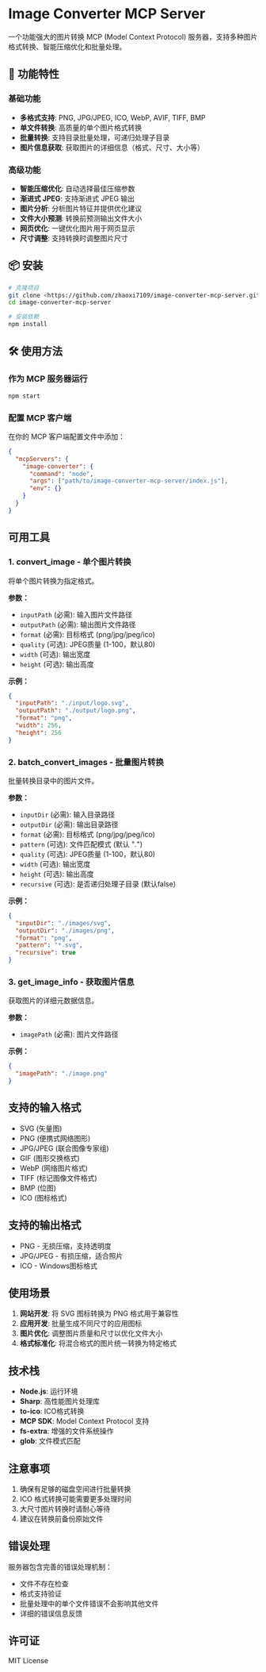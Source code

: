 # Image Converter MCP Server

一个功能强大的图片转换 MCP (Model Context Protocol) 服务器，支持多种图片格式转换、智能压缩优化和批量处理。

## 🚀 功能特性

### 基础功能
- **多格式支持**: PNG, JPG/JPEG, ICO, WebP, AVIF, TIFF, BMP
- **单文件转换**: 高质量的单个图片格式转换
- **批量转换**: 支持目录批量处理，可递归处理子目录
- **图片信息获取**: 获取图片的详细信息（格式、尺寸、大小等）

### 高级功能
- **智能压缩优化**: 自动选择最佳压缩参数
- **渐进式 JPEG**: 支持渐进式 JPEG 输出
- **图片分析**: 分析图片特征并提供优化建议
- **文件大小预测**: 转换前预测输出文件大小
- **网页优化**: 一键优化图片用于网页显示
- **尺寸调整**: 支持转换时调整图片尺寸

## 📦 安装

```bash
# 克隆项目
git clone <https://github.com/zhaoxi7109/image-converter-mcp-server.git>
cd image-converter-mcp-server

# 安装依赖
npm install
```

## 🛠️ 使用方法

### 作为 MCP 服务器运行

```bash
npm start
```

### 配置 MCP 客户端

在你的 MCP 客户端配置文件中添加：

```json
{
  "mcpServers": {
    "image-converter": {
      "command": "node",
      "args": ["path/to/image-converter-mcp-server/index.js"],
      "env": {}
    }
  }
}
```

## 可用工具

### 1. convert_image - 单个图片转换

将单个图片转换为指定格式。

**参数：**
- `inputPath` (必需): 输入图片文件路径
- `outputPath` (必需): 输出图片文件路径
- `format` (必需): 目标格式 (png/jpg/jpeg/ico)
- `quality` (可选): JPEG质量 (1-100，默认80)
- `width` (可选): 输出宽度
- `height` (可选): 输出高度

**示例：**
```json
{
  "inputPath": "./input/logo.svg",
  "outputPath": "./output/logo.png",
  "format": "png",
  "width": 256,
  "height": 256
}
```

### 2. batch_convert_images - 批量图片转换

批量转换目录中的图片文件。

**参数：**
- `inputDir` (必需): 输入目录路径
- `outputDir` (必需): 输出目录路径
- `format` (必需): 目标格式 (png/jpg/jpeg/ico)
- `pattern` (可选): 文件匹配模式 (默认 "*.*")
- `quality` (可选): JPEG质量 (1-100，默认80)
- `width` (可选): 输出宽度
- `height` (可选): 输出高度
- `recursive` (可选): 是否递归处理子目录 (默认false)

**示例：**
```json
{
  "inputDir": "./images/svg",
  "outputDir": "./images/png",
  "format": "png",
  "pattern": "*.svg",
  "recursive": true
}
```

### 3. get_image_info - 获取图片信息

获取图片的详细元数据信息。

**参数：**
- `imagePath` (必需): 图片文件路径

**示例：**
```json
{
  "imagePath": "./image.png"
}
```

## 支持的输入格式

- SVG (矢量图)
- PNG (便携式网络图形)
- JPG/JPEG (联合图像专家组)
- GIF (图形交换格式)
- WebP (网络图片格式)
- TIFF (标记图像文件格式)
- BMP (位图)
- ICO (图标格式)

## 支持的输出格式

- PNG - 无损压缩，支持透明度
- JPG/JPEG - 有损压缩，适合照片
- ICO - Windows图标格式

## 使用场景

1. **网站开发**: 将 SVG 图标转换为 PNG 格式用于兼容性
2. **应用开发**: 批量生成不同尺寸的应用图标
3. **图片优化**: 调整图片质量和尺寸以优化文件大小
4. **格式标准化**: 将混合格式的图片统一转换为特定格式

## 技术栈

- **Node.js**: 运行环境
- **Sharp**: 高性能图片处理库
- **to-ico**: ICO格式转换
- **MCP SDK**: Model Context Protocol 支持
- **fs-extra**: 增强的文件系统操作
- **glob**: 文件模式匹配

## 注意事项

1. 确保有足够的磁盘空间进行批量转换
2. ICO 格式转换可能需要更多处理时间
3. 大尺寸图片转换时请耐心等待
4. 建议在转换前备份原始文件

## 错误处理

服务器包含完善的错误处理机制：
- 文件不存在检查
- 格式支持验证
- 批量处理中的单个文件错误不会影响其他文件
- 详细的错误信息反馈

## 许可证

MIT License